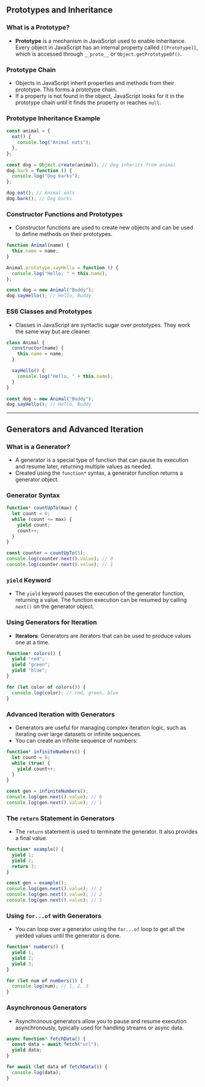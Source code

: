 ## Prototypes and Inheritance

### What is a Prototype?

- **Prototype** is a mechanism in JavaScript used to enable inheritance. Every object in JavaScript has an internal property called `[[Prototype]]`, which is accessed through `__proto__` or `Object.getPrototypeOf()`.

### Prototype Chain

- Objects in JavaScript inherit properties and methods from their prototype. This forms a prototype chain.
- If a property is not found in the object, JavaScript looks for it in the prototype chain until it finds the property or reaches `null`.

### Prototype Inheritance Example

```javascript
const animal = {
  eat() {
    console.log("Animal eats");
  },
};

const dog = Object.create(animal); // dog inherits from animal
dog.bark = function () {
  console.log("Dog barks");
};

dog.eat(); // Animal eats
dog.bark(); // Dog barks
```

### Constructor Functions and Prototypes

- Constructor functions are used to create new objects and can be used to define methods on their prototypes.

```javascript
function Animal(name) {
  this.name = name;
}

Animal.prototype.sayHello = function () {
  console.log("Hello, " + this.name);
};

const dog = new Animal("Buddy");
dog.sayHello(); // Hello, Buddy
```

### ES6 Classes and Prototypes

- Classes in JavaScript are syntactic sugar over prototypes. They work the same way but are cleaner.

```javascript
class Animal {
  constructor(name) {
    this.name = name;
  }

  sayHello() {
    console.log("Hello, " + this.name);
  }
}

const dog = new Animal("Buddy");
dog.sayHello(); // Hello, Buddy
```

---

## Generators and Advanced Iteration

### What is a Generator?

- A generator is a special type of function that can pause its execution and resume later, returning multiple values as needed.
- Created using the `function*` syntax, a generator function returns a generator object.

### Generator Syntax

```javascript
function* countUpTo(max) {
  let count = 0;
  while (count <= max) {
    yield count;
    count++;
  }
}

const counter = countUpTo(5);
console.log(counter.next().value); // 0
console.log(counter.next().value); // 1
```

### `yield` Keyword

- The `yield` keyword pauses the execution of the generator function, returning a value. The function execution can be resumed by calling `next()` on the generator object.

### Using Generators for Iteration

- **Iterators**: Generators are iterators that can be used to produce values one at a time.

```javascript
function* colors() {
  yield "red";
  yield "green";
  yield "blue";
}

for (let color of colors()) {
  console.log(color); // red, green, blue
}
```

### Advanced Iteration with Generators

- Generators are useful for managing complex iteration logic, such as iterating over large datasets or infinite sequences.
- You can create an infinite sequence of numbers:

```javascript
function* infiniteNumbers() {
  let count = 0;
  while (true) {
    yield count++;
  }
}

const gen = infiniteNumbers();
console.log(gen.next().value); // 0
console.log(gen.next().value); // 1
```

### The `return` Statement in Generators

- The `return` statement is used to terminate the generator. It also provides a final value.

```javascript
function* example() {
  yield 1;
  yield 2;
  return 3;
}

const gen = example();
console.log(gen.next().value); // 1
console.log(gen.next().value); // 2
console.log(gen.next().value); // 3
```

### Using `for...of` with Generators

- You can loop over a generator using the `for...of` loop to get all the yielded values until the generator is done.

```javascript
function* numbers() {
  yield 1;
  yield 2;
  yield 3;
}

for (let num of numbers()) {
  console.log(num); // 1, 2, 3
}
```

### Asynchronous Generators

- Asynchronous generators allow you to pause and resume execution asynchronously, typically used for handling streams or async data.

```javascript
async function* fetchData() {
  const data = await fetch("url");
  yield data;
}

for await (let data of fetchData()) {
  console.log(data);
}
```
